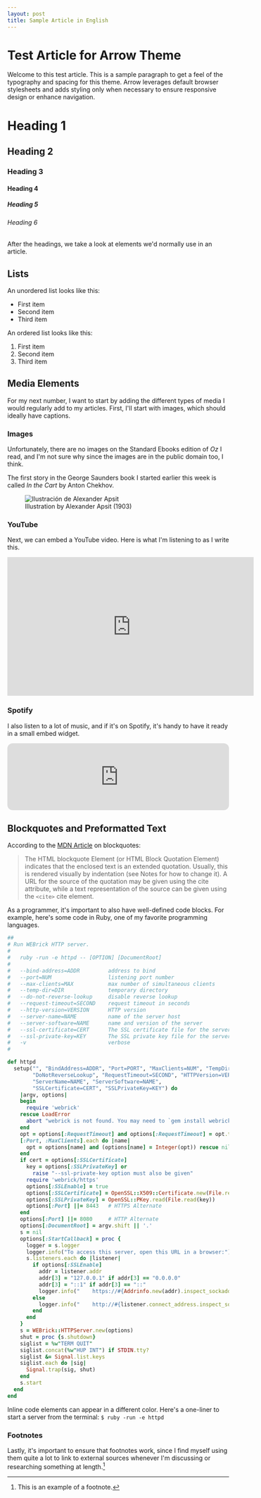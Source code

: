 ```yaml
---
layout: post
title: Sample Article in English
---
```


# Test Article for Arrow Theme

Welcome to this test article. This is a sample paragraph to get a feel of the typography and spacing for this theme. Arrow leverages default browser stylesheets and adds styling only when necessary to ensure responsive design or enhance navigation.

# Heading 1
## Heading 2
### Heading 3
#### Heading 4
##### Heading 5
###### Heading 6

After the headings, we take a look at elements we'd
normally use in an article.

## Lists

An unordered list looks like this:

- First item
- Second item
- Third item

An ordered list looks like this:

1. First item
2. Second item
3. Third item


## Media Elements

For my next number, I want to start by adding the different
types of media I would regularly add to my articles. First,
I'll start with images, which should ideally have captions.

### Images

Unfortunately, there are no images on the Standard Ebooks
edition of _Oz_ I read, and I'm not sure why since the images are
in the public domain too, I think.

The first story in the George Saunders book I started
earlier this week is called _In the Cart_ by Anton Chekhov. 

<figure>
    <img src="https://upload.wikimedia.org/wikipedia/commons/a/a7/Chekhov%27s_In_the_Cart_by_Apsit.jpg" alt="Ilustración de Alexander Apsit">
    <figcaption>Illustration by Alexander Apsit (1903)</figcaption>
</figure>




### YouTube

Next, we can embed a YouTube video. Here is what I'm
listening to as I write this.

<iframe width="560" height="315" src="https://www.youtube.com/embed/BCxTQq0UiFs?si=Byc-rH3weHLC2PwC" title="YouTube video player" frameborder="0" allow="accelerometer; autoplay; clipboard-write; encrypted-media; gyroscope; picture-in-picture; web-share" referrerpolicy="strict-origin-when-cross-origin" allowfullscreen></iframe>


### Spotify

I also listen to a lot of music, and if it's on Spotify,
it's handy to have it ready in a small embed widget.

<iframe style="border-radius:12px" src="https://open.spotify.com/embed/track/180AbZduI6bYQIzwCHRwu9?utm_source=generator" width="100%" height="152" frameBorder="0" allowfullscreen="" allow="autoplay; clipboard-write; encrypted-media; fullscreen; picture-in-picture" loading="lazy"></iframe>

## Blockquotes and Preformatted Text

According to the [MDN Article](https://developer.mozilla.org/en-US/docs/Web/HTML/Element/blockquote) on blockquotes:

> The HTML blockquote Element (or HTML Block Quotation Element) indicates that the enclosed text is an extended quotation. Usually, this is rendered visually by indentation (see Notes for how to change it). A URL for the source of the quotation may be given using the cite attribute, while a text representation of the source can be given using the `<cite>` cite element.
    
As a programmer, it's important to also have well-defined
code blocks. For example, here's some code in Ruby, one
of my favorite programming languages.

```ruby
##
# Run WEBrick HTTP server.
#
#   ruby -run -e httpd -- [OPTION] [DocumentRoot]
#
#   --bind-address=ADDR         address to bind
#   --port=NUM                  listening port number
#   --max-clients=MAX           max number of simultaneous clients
#   --temp-dir=DIR              temporary directory
#   --do-not-reverse-lookup     disable reverse lookup
#   --request-timeout=SECOND    request timeout in seconds
#   --http-version=VERSION      HTTP version
#   --server-name=NAME          name of the server host
#   --server-software=NAME      name and version of the server
#   --ssl-certificate=CERT      The SSL certificate file for the server
#   --ssl-private-key=KEY       The SSL private key file for the server certificate
#   -v                          verbose
#

def httpd
  setup("", "BindAddress=ADDR", "Port=PORT", "MaxClients=NUM", "TempDir=DIR",
        "DoNotReverseLookup", "RequestTimeout=SECOND", "HTTPVersion=VERSION",
        "ServerName=NAME", "ServerSoftware=NAME",
        "SSLCertificate=CERT", "SSLPrivateKey=KEY") do
    |argv, options|
    begin
      require 'webrick'
    rescue LoadError
      abort "webrick is not found. You may need to `gem install webrick` to install webrick."
    end
    opt = options[:RequestTimeout] and options[:RequestTimeout] = opt.to_i
    [:Port, :MaxClients].each do |name|
      opt = options[name] and (options[name] = Integer(opt)) rescue nil
    end
    if cert = options[:SSLCertificate]
      key = options[:SSLPrivateKey] or
        raise "--ssl-private-key option must also be given"
      require 'webrick/https'
      options[:SSLEnable] = true
      options[:SSLCertificate] = OpenSSL::X509::Certificate.new(File.read(cert))
      options[:SSLPrivateKey] = OpenSSL::PKey.read(File.read(key))
      options[:Port] ||= 8443   # HTTPS Alternate
    end
    options[:Port] ||= 8080     # HTTP Alternate
    options[:DocumentRoot] = argv.shift || '.'
    s = nil
    options[:StartCallback] = proc {
      logger = s.logger
      logger.info("To access this server, open this URL in a browser:")
      s.listeners.each do |listener|
        if options[:SSLEnable]
          addr = listener.addr
          addr[3] = "127.0.0.1" if addr[3] == "0.0.0.0"
          addr[3] = "::1" if addr[3] == "::"
          logger.info("    https://#{Addrinfo.new(addr).inspect_sockaddr}")
        else
          logger.info("    http://#{listener.connect_address.inspect_sockaddr}")
        end
      end
    }
    s = WEBrick::HTTPServer.new(options)
    shut = proc {s.shutdown}
    siglist = %w"TERM QUIT"
    siglist.concat(%w"HUP INT") if STDIN.tty?
    siglist &= Signal.list.keys
    siglist.each do |sig|
      Signal.trap(sig, shut)
    end
    s.start
  end
end
```

Inline code elements can appear in a different color. Here's
a one-liner to start a server from the terminal: 
`$ ruby -run -e httpd`

### Footnotes

Lastly, it's important to ensure that footnotes work, since
I find myself using them quite a lot to link to external
sources whenever I'm discussing or researching something
at length.[^1]

[^1]: This is an example of a footnote.